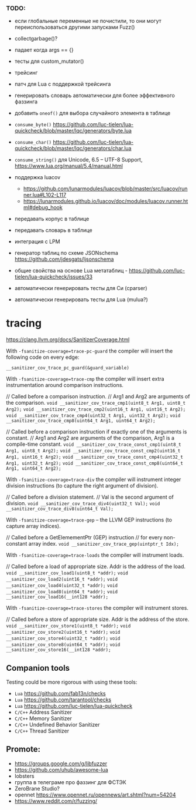 ### TODO:

- если глобальные переменные не почистили, то они могут переиспользоваться
  другими запусками Fuzz()
- collectgarbage()?
- падает когда args == {}
- тесты для custom_mutator()
- трейсинг

- патч для Lua с поддержкой трейсинга
- генерировать словарь автоматически для более эффективного фаззинга
- добавить `oneof()` для выбора случайного элемента в таблице
- `consume_byte()` https://github.com/luc-tielen/lua-quickcheck/blob/master/lqc/generators/byte.lua
- `consume_char()` https://github.com/luc-tielen/lua-quickcheck/blob/master/lqc/generators/char.lua
- `consume_string()` для Unicode, 6.5 – UTF-8 Support, https://www.lua.org/manual/5.4/manual.html
- поддержка luacov
  - https://github.com/lunarmodules/luacov/blob/master/src/luacov/runner.lua#L102-L117
  - https://lunarmodules.github.io/luacov/doc/modules/luacov.runner.html#debug_hook
- передавать корпус в таблице
- передавать словарь в таблице
- интеграция с LPM
- генератор таблиц по схеме JSONschema https://github.com/jdesgats/ljsonschema
- общие свойства на основе Lua метатаблиц - https://github.com/luc-tielen/lua-quickcheck/issues/33
- автоматически генерировать тесты для Си (cparser)
- автоматически генерировать тесты для Lua (mulua?)

# tracing

https://clang.llvm.org/docs/SanitizerCoverage.html

With `-fsanitize-coverage=trace-pc-guard` the compiler will insert the
following code on every edge:

`__sanitizer_cov_trace_pc_guard(&guard_variable)`

With `-fsanitize-coverage=trace-cmp` the compiler will insert extra
instrumentation around comparison instructions.

// Called before a comparison instruction.
// Arg1 and Arg2 are arguments of the comparison.
`void __sanitizer_cov_trace_cmp1(uint8_t Arg1, uint8_t Arg2);`
`void __sanitizer_cov_trace_cmp2(uint16_t Arg1, uint16_t Arg2);`
`void __sanitizer_cov_trace_cmp4(uint32_t Arg1, uint32_t Arg2);`
`void __sanitizer_cov_trace_cmp8(uint64_t Arg1, uint64_t Arg2);`

// Called before a comparison instruction if exactly one of the arguments is constant.
// Arg1 and Arg2 are arguments of the comparison, Arg1 is a compile-time constant.
`void __sanitizer_cov_trace_const_cmp1(uint8_t Arg1, uint8_t Arg2);`
`void __sanitizer_cov_trace_const_cmp2(uint16_t Arg1, uint16_t Arg2);`
`void __sanitizer_cov_trace_const_cmp4(uint32_t Arg1, uint32_t Arg2);`
`void __sanitizer_cov_trace_const_cmp8(uint64_t Arg1, uint64_t Arg2);`

With `-fsanitize-coverage=trace-div` the compiler will instrument
integer division instructions (to capture the right argument of division).

// Called before a division statement.
// Val is the second argument of division.
`void __sanitizer_cov_trace_div4(uint32_t Val);`
`void __sanitizer_cov_trace_div8(uint64_t Val);`

With `-fsanitize-coverage=trace-gep` – the LLVM GEP instructions (to capture
array indices).

// Called before a GetElemementPtr (GEP) instruction
// for every non-constant array index.
`void __sanitizer_cov_trace_gep(uintptr_t Idx);`

With `-fsanitize-coverage=trace-loads` the compiler will instrument loads.

// Called before a load of appropriate size. Addr is the address of the load.
`void __sanitizer_cov_load1(uint8_t *addr);`
`void __sanitizer_cov_load2(uint16_t *addr);`
`void __sanitizer_cov_load4(uint32_t *addr);`
`void __sanitizer_cov_load8(uint64_t *addr);`
`void __sanitizer_cov_load16(__int128 *addr);`

With `-fsanitize-coverage=trace-stores` the compiler will instrument stores.

// Called before a store of appropriate size. Addr is the address of the store.
`void __sanitizer_cov_store1(uint8_t *addr);`
`void __sanitizer_cov_store2(uint16_t *addr);`
`void __sanitizer_cov_store4(uint32_t *addr);`
`void __sanitizer_cov_store8(uint64_t *addr);`
`void __sanitizer_cov_store16(__int128 *addr);`

## Companion tools

Testing could be more rigorous with using these tools:

- `Lua` https://github.com/fab13n/checks
- `Lua` https://github.com/tarantool/checks
- `Lua` https://github.com/luc-tielen/lua-quickcheck
- `C/C++` Address Sanitizer
- `C/C++` Memory Sanitizer
- `C/C++` Undefined Behavior Sanitizer
- `C/C++` Thread Sanitizer

## Promote:

- https://groups.google.com/g/libfuzzer
- https://github.com/uhub/awesome-lua
- lobsters
- группа в телеграме про фаззинг для ФСТЭК
- ZeroBrane Studio?
- opennet https://www.opennet.ru/opennews/art.shtml?num=54204
- https://www.reddit.com/r/fuzzing/
